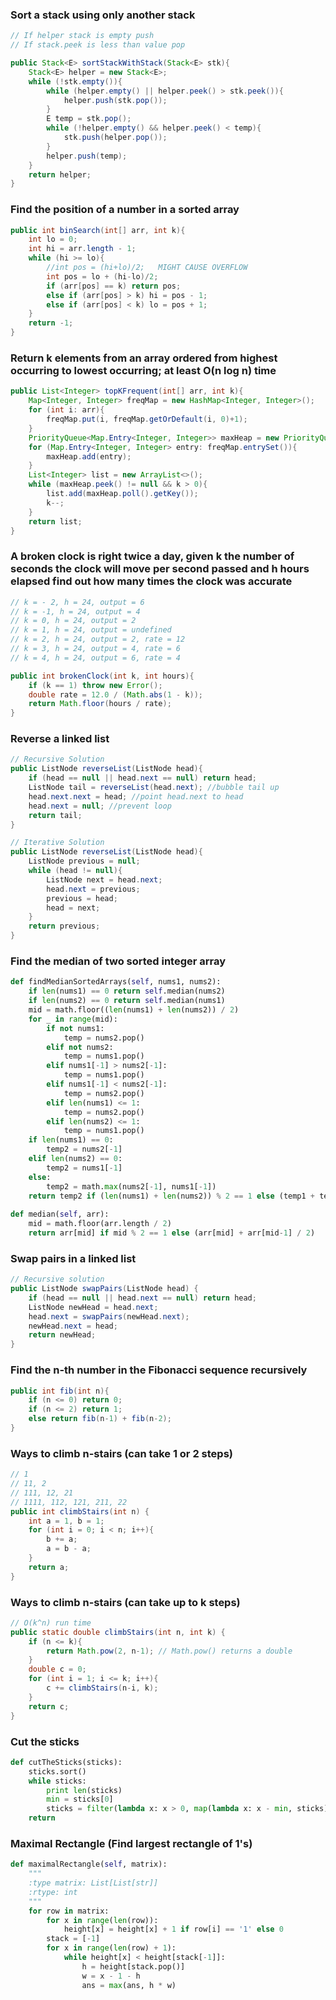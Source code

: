 ### Sort a stack using only another stack

```java
// If helper stack is empty push
// If stack.peek is less than value pop

public Stack<E> sortStackWithStack(Stack<E> stk){
	Stack<E> helper = new Stack<E>;
	while (!stk.empty()){
		while (helper.empty() || helper.peek() > stk.peek()){
			helper.push(stk.pop());
		}
		E temp = stk.pop();
		while (!helper.empty() && helper.peek() < temp){
			stk.push(helper.pop());
		}
		helper.push(temp);
	}
	return helper;
}
```

### Find the position of a number in a sorted array

```java
public int binSearch(int[] arr, int k){
	int lo = 0;
	int hi = arr.length - 1;
	while (hi >= lo){
		//int pos = (hi+lo)/2;   MIGHT CAUSE OVERFLOW
		int pos = lo + (hi-lo)/2;
		if (arr[pos] == k) return pos;
		else if (arr[pos] > k) hi = pos - 1;
		else if (arr[pos] < k) lo = pos + 1;
	}
	return -1;
}
```

### Return k elements from an array ordered from highest occurring to lowest occurring; at least O(n log n) time

```java
public List<Integer> topKFrequent(int[] arr, int k){
	Map<Integer, Integer> freqMap = new HashMap<Integer, Integer>();
	for (int i: arr){
		freqMap.put(i, freqMap.getOrDefault(i, 0)+1);
	}
	PriorityQueue<Map.Entry<Integer, Integer>> maxHeap = new PriorityQueue<>((x, y) -> y.getValue() - x.getValue());
	for (Map.Entry<Integer, Integer> entry: freqMap.entrySet()){
		maxHeap.add(entry);
	}
	List<Integer> list = new ArrayList<>();
	while (maxHeap.peek() != null && k > 0){
		list.add(maxHeap.poll().getKey());
		k--;
	}
	return list;
}
```

### A broken clock is right twice a day, given k the number of seconds the clock will move per second passed and h hours elapsed find out how many times the clock was accurate

```java
// k = - 2, h = 24, output = 6
// k = -1, h = 24, output = 4
// k = 0, h = 24, output = 2
// k = 1, h = 24, output = undefined
// k = 2, h = 24, output = 2, rate = 12
// k = 3, h = 24, output = 4, rate = 6
// k = 4, h = 24, output = 6, rate = 4

public int brokenClock(int k, int hours){
	if (k == 1) throw new Error();
	double rate = 12.0 / (Math.abs(1 - k));
	return Math.floor(hours / rate);
}
```

### Reverse a linked list

```java
// Recursive Solution
public ListNode reverseList(ListNode head){
	if (head == null || head.next == null) return head;
	ListNode tail = reverseList(head.next); //bubble tail up 
	head.next.next = head; //point head.next to head
	head.next = null; //prevent loop
	return tail;
}

// Iterative Solution
public ListNode reverseList(ListNode head){
	ListNode previous = null;
	while (head != null){
		ListNode next = head.next;
		head.next = previous;
		previous = head;
		head = next;
	}
	return previous;
}
```

### Find the median of two sorted integer array

```python
def findMedianSortedArrays(self, nums1, nums2):
	if len(nums1) == 0 return self.median(nums2)
	if len(nums2) == 0 return self.median(nums1)
	mid = math.floor((len(nums1) + len(nums2)) / 2)
	for _ in range(mid):
		if not nums1:
			temp = nums2.pop()
		elif not nums2:
			temp = nums1.pop()
		elif nums1[-1] > nums2[-1]:
			temp = nums1.pop()
		elif nums1[-1] < nums2[-1]:
			temp = nums2.pop()
		elif len(nums1) <= 1:
			temp = nums2.pop()
		elif len(nums2) <= 1:
			temp = nums1.pop()
	if len(nums1) == 0:
		temp2 = nums2[-1]
	elif len(nums2) == 0:
		temp2 = nums1[-1]
	else:
		temp2 = math.max(nums2[-1], nums1[-1])
	return temp2 if (len(nums1) + len(nums2)) % 2 == 1 else (temp1 + temp2) / 2
    
def median(self, arr):
	mid = math.floor(arr.length / 2) 
	return arr[mid] if mid % 2 == 1 else (arr[mid] + arr[mid-1] / 2)
```

### Swap pairs in a linked list

```java
// Recursive solution
public ListNode swapPairs(ListNode head) {
	if (head == null || head.next == null) return head;
	ListNode newHead = head.next;
	head.next = swapPairs(newHead.next);
	newHead.next = head;
	return newHead;
}
```

### Find the n-th number in the Fibonacci sequence recursively

```java
public int fib(int n){
	if (n <= 0) return 0;
	if (n <= 2) return 1;
	else return fib(n-1) + fib(n-2);
}
```

### Ways to climb n-stairs (can take 1 or 2 steps)

```java
// 1
// 11, 2
// 111, 12, 21 
// 1111, 112, 121, 211, 22
public int climbStairs(int n) {
	int a = 1, b = 1;
	for (int i = 0; i < n; i++){
		b += a;
		a = b - a;
	}
	return a;
}
```

### Ways to climb n-stairs (can take up to k steps)

```java
// O(k^n) run time
public static double climbStairs(int n, int k) {
	if (n <= k){
		return Math.pow(2, n-1); // Math.pow() returns a double
	}
	double c = 0;
	for (int i = 1; i <= k; i++){
		c += climbStairs(n-i, k);
	}
	return c;
}
```

### Cut the sticks

```python
def cutTheSticks(sticks):
	sticks.sort()
	while sticks:
		print len(sticks)
		min = sticks[0]
		sticks = filter(lambda x: x > 0, map(lambda x: x - min, sticks))
	return
```

### Maximal Rectangle (Find largest rectangle of 1's)

```python
def maximalRectangle(self, matrix):
	"""
	:type matrix: List[List[str]]
	:rtype: int
	"""
	for row in matrix:
		for x in range(len(row)):
			height[x] = height[x] + 1 if row[i] == '1' else 0
		stack = [-1]
		for x in range(len(row) + 1):
			while height[x] < height[stack[-1]]:
				h = height[stack.pop()]
				w = x - 1 - h
				ans = max(ans, h * w)
			
	
```